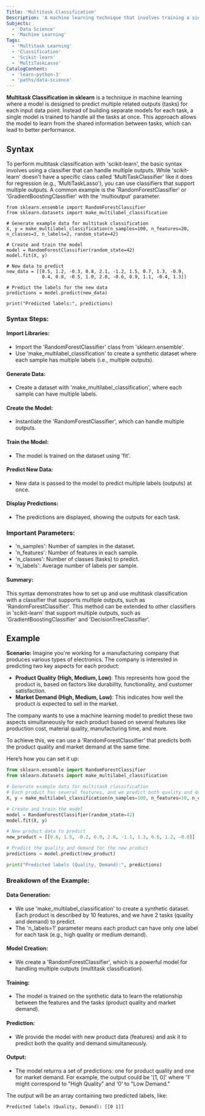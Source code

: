```yaml
---
Title: 'Multitask Classification'
Description: 'A machine learning technique that involves training a single model to predict multiple related labels for each data point.'
Subjects:
  - 'Data Science'
  - 'Machine Learning'
Tags:
  - 'Multitask Learning'
  - 'Classification'
  - 'Scikit-learn'
  - 'MultiTaskLasso'
CatalogContent:
  - 'learn-python-3'
  - 'paths/data-science'
---
```


**Multitask Classification in sklearn** is a technique in machine learning where a model is designed to predict multiple related outputs (tasks) for each input data point. Instead of building separate models for each task, a single model is trained to handle all the tasks at once. This approach allows the model to learn from the shared information between tasks, which can lead to better performance.

## Syntax

To perform multitask classification with 'scikit-learn', the basic syntax involves using a classifier that can handle multiple outputs. While 'scikit-learn' doesn't have a specific class called 'MultiTaskClassifier' like it does for regression (e.g., 'MultiTaskLasso'), you can use classifiers that support multiple outputs. A common example is the 'RandomForestClassifier' or 'GradientBoostingClassifier' with the 'multioutput' parameter.

```pseudo
from sklearn.ensemble import RandomForestClassifier
from sklearn.datasets import make_multilabel_classification

# Generate example data for multitask classification
X, y = make_multilabel_classification(n_samples=100, n_features=20, n_classes=3, n_labels=2, random_state=42)

# Create and train the model
model = RandomForestClassifier(random_state=42)
model.fit(X, y)

# New data to predict
new_data = [[0.5, 1.2, -0.3, 0.8, 2.1, -1.2, 1.5, 0.7, 1.3, -0.9, 
             0.4, 0.8, -0.5, 1.0, 2.0, -0.6, 0.9, 1.1, -0.4, 1.3]]

# Predict the labels for the new data
predictions = model.predict(new_data)

print("Predicted labels:", predictions)
```

### Syntax Steps:

#### Import Libraries:

- Import the 'RandomForestClassifier' class from 'sklearn.ensemble'.
- Use 'make_multilabel_classification' to create a synthetic dataset where each sample has multiple labels (i.e., multiple outputs).

#### Generate Data:

- Create a dataset with 'make_multilabel_classification', where each sample can have multiple labels.

#### Create the Model:

- Instantiate the 'RandomForestClassifier', which can handle multiple outputs.

#### Train the Model:

- The model is trained on the dataset using 'fit'.

#### Predict New Data:

- New data is passed to the model to predict multiple labels (outputs) at once.

#### Display Predictions:

- The predictions are displayed, showing the outputs for each task.

### Important Parameters:

- 'n_samples': Number of samples in the dataset.
- 'n_features': Number of features in each sample.
- 'n_classes': Number of classes (tasks) to predict.
- 'n_labels': Average number of labels per sample.

#### Summary:

This syntax demonstrates how to set up and use multitask classification with a classifier that supports multiple outputs, such as 'RandomForestClassifier'. This method can be extended to other classifiers in 'scikit-learn' that support multiple outputs, such as 'GradientBoostingClassifier' and 'DecisionTreeClassifier'.


## Example

**Scenario:** Imagine you're working for a manufacturing company that produces various types of electronics. The company is interested in predicting two key aspects for each product:

- **Product Quality (High, Medium, Low)**: This represents how good the product is, based on factors like durability, functionality, and customer satisfaction.
- **Market Demand (High, Medium, Low)**: This indicates how well the product is expected to sell in the market.

The company wants to use a machine learning model to predict these two aspects simultaneously for each product based on several features like production cost, material quality, manufacturing time, and more.

To achieve this, we can use a 'RandomForestClassifier' that predicts both the product quality and market demand at the same time.

Here’s how you can set it up:

```py
from sklearn.ensemble import RandomForestClassifier
from sklearn.datasets import make_multilabel_classification

# Generate example data for multitask classification
# Each product has several features, and we predict both quality and demand (2 tasks)
X, y = make_multilabel_classification(n_samples=100, n_features=10, n_classes=2, n_labels=1, random_state=42)

# Create and train the model
model = RandomForestClassifier(random_state=42)
model.fit(X, y)

# New product data to predict
new_product = [[0.6, 1.5, -0.2, 0.9, 2.0, -1.1, 1.3, 0.6, 1.2, -0.8]]

# Predict the quality and demand for the new product
predictions = model.predict(new_product)

print("Predicted labels (Quality, Demand):", predictions)
```

### Breakdown of the Example:

#### Data Generation:

- We use 'make_multilabel_classification' to create a synthetic dataset. Each product is described by 10 features, and we have 2 tasks (quality and demand) to predict.
- The 'n_labels=1' parameter means each product can have only one label for each task (e.g., high quality or medium demand).

#### Model Creation:

- We create a 'RandomForestClassifier', which is a powerful model for handling multiple outputs (multitask classification).

#### Training:

- The model is trained on the synthetic data to learn the relationship between the features and the tasks (product quality and market demand).

#### Prediction:

- We provide the model with new product data (features) and ask it to predict both the quality and demand simultaneously.

#### Output:

- The model returns a set of predictions: one for product quality and one for market demand. For example, the output could be '[1, 0]' where '1' might correspond to "High Quality" and '0' to "Low Demand."


The output will be an array containing two predicted labels, like:

```shell
Predicted labels (Quality, Demand): [[0 1]]
```


